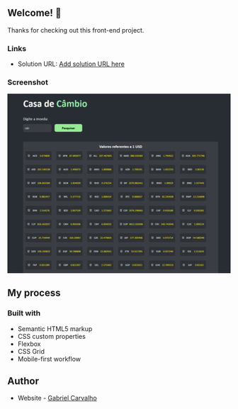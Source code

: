 ## Welcome! 👋

Thanks for checking out this front-end project.


### Links

- Solution URL: [Add solution URL here](https://your-solution-url.com)

### Screenshot

![](./solution/casa-de-cambio-app.PNG)

## My process

### Built with

- Semantic HTML5 markup
- CSS custom properties
- Flexbox
- CSS Grid
- Mobile-first workflow


## Author

- Website - [Gabriel Carvalho]()
